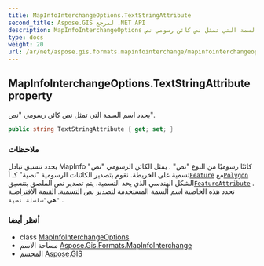 ```yaml
---
title: MapInfoInterchangeOptions.TextStringAttribute
second_title: Aspose.GIS لمرجع .NET API
description: MapInfoInterchangeOptions ملكية. يحدد اسم السمة التي تمثل نص كائن رسومي نص.
type: docs
weight: 20
url: /ar/net/aspose.gis.formats.mapinfointerchange/mapinfointerchangeoptions/textstringattribute/
---
```

## MapInfoInterchangeOptions.TextStringAttribute property

يحدد اسم السمة التي تمثل نص كائن رسومي "نص".

```csharp
public string TextStringAttribute { get; set; }
```

### ملاحظات

يحدد تنسيق تبادل MapInfo كائنًا رسوميًا من النوع "نص" . يمثل الكائن الرسومي "نص" تسمية على الخريطة. نقوم بتصدير الكائنات الرسومية "نصية" كـ أ[`Feature`](../../../aspose.gis/feature/) مع[`Polygon`](../../../aspose.gis.geometries/polygon/) الشكل الهندسي الذي يحد التسمية. يتم تصدير نص الملصق بتنسيق[`FeatureAttribute`](../../../aspose.gis/featureattribute/) . تحدد هذه الخاصية اسم السمة المستخدمة لتصدير نص التسمية. القيمة الافتراضية هي`"سلسلة نصية"` .

### أنظر أيضا

* class [MapInfoInterchangeOptions](../)
* مساحة الاسم [Aspose.Gis.Formats.MapInfoInterchange](../../mapinfointerchangeoptions/)
* المجسم [Aspose.GIS](../../../)


